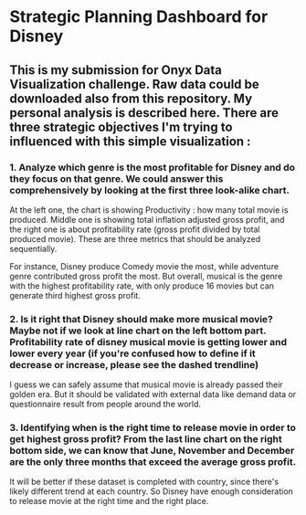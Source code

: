 # Strategic Planning Dashboard for Disney
## This is my submission for Onyx Data Visualization challenge. Raw data could be downloaded also from this repository. My personal analysis is described here. There are three strategic objectives I'm trying to influenced with this simple visualization :
### 1. Analyze which genre is the most profitable for Disney and do they focus on that genre. We could answer this comprehensively by looking at the first three look-alike chart.

At the left one, the chart is showing Productivity : how many total movie is produced.
Middle one is showing total inflation adjusted gross profit,
and the right one is about profitability rate (gross profit divided by total produced movie). These are three metrics that should be analyzed sequentially.

For instance, Disney produce Comedy movie the most, while adventure genre contributed gross profit the most. But overall, musical is the genre with the highest profitability rate, with only produce 16 movies but can generate third highest gross profit.



### 2. Is it right that Disney should make more musical movie? Maybe not if we look at line chart on the left bottom part. Profitability rate of disney musical movie is getting lower and lower every year (if you're confused how to define if it decrease or increase, please see the dashed trendline)

I guess we can safely assume that musical movie is already passed their golden era. But it should be validated with external data like demand data or questionnaire result from people around the world.



### 3. Identifying when is the right time to release movie in order to get highest gross profit? From the last line chart on the right bottom side, we can know that June, November and December are the only three months that exceed the average gross profit.

It will be better if these dataset is completed with country, since there's likely different trend at each country. So Disney have enough consideration to release movie at the right time and the right place.
